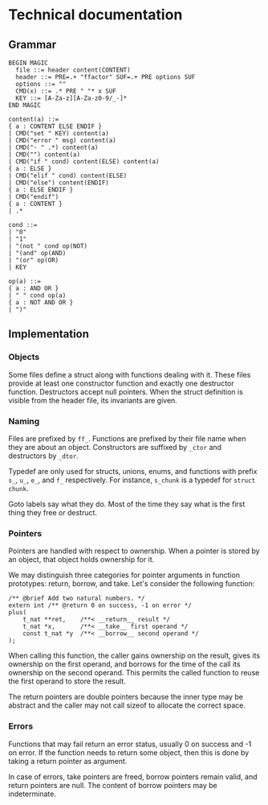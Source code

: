 Technical documentation
=======================

Grammar
-------

```
BEGIN MAGIC
  file ::= header content(CONTENT)
  header ::= PRE=.+ "ffactor" SUF=.+ PRE options SUF
  options ::= ""
  CMD(x) ::= .* PRE " "* x SUF
  KEY ::= [A-Za-z][A-Za-z0-9/_-]*
END MAGIC

content(a) ::=
{ a : CONTENT ELSE ENDIF }
| CMD("set " KEY) content(a)
| CMD("error " msg) content(a)
| CMD("- " .*) content(a)
| CMD("") content(a)
| CMD("if " cond) content(ELSE) content(a)
{ a : ELSE }
| CMD("elif " cond) content(ELSE)
| CMD("else") content(ENDIF)
{ a : ELSE ENDIF }
| CMD("endif")
{ a : CONTENT }
| .*

cond ::=
| "0"
| "1"
| "(not " cond op(NOT)
| "(and" op(AND)
| "(or" op(OR)
| KEY

op(a) ::=
{ a : AND OR }
| " " cond op(a)
{ a : NOT AND OR }
| ")"
```

Implementation
--------------

### Objects

Some files define a struct along with functions dealing with it. These
files provide at least one constructor function and exactly one
destructor function. Destructors accept null pointers. When the struct
definition is visible from the header file, its invariants are given.

### Naming

Files are prefixed by `ff_`. Functions are prefixed by their file name
when they are about an object. Constructors are suffixed by `_ctor`
and destructors by `_dtor`.

Typedef are only used for structs, unions, enums, and functions with
prefix `s_`, `u_`, `e_`, and `f_` respectively. For instance,
`s_chunk` is a typedef for `struct chunk`.

Goto labels say what they do. Most of the time they say what is the
first thing they free or destruct.

### Pointers

Pointers are handled with respect to ownership. When a pointer is
stored by an object, that object holds ownership for it.

We may distinguish three categories for pointer arguments in function
prototypes: return, borrow, and take. Let's consider the following
function:

    /** @brief Add two natural numbers. */
    extern int /** @return 0 on success, -1 on error */
    plus(
        t_nat **ret,    /**< __return__ result */
        t_nat *x,       /**< __take__ first operand */
        const t_nat *y  /**< __borrow__ second operand */
    );

When calling this function, the caller gains ownership on the result,
gives its ownership on the first operand, and borrows for the time of
the call its ownership on the second operand. This permits the called
function to reuse the first operand to store the result.

The return pointers are double pointers because the inner type may be
abstract and the caller may not call sizeof to allocate the correct
space.

### Errors

Functions that may fail return an error status, usually 0 on success
and -1 on error. If the function needs to return some object, then
this is done by taking a return pointer as argument.

In case of errors, take pointers are freed, borrow pointers remain
valid, and return pointers are null. The content of borrow pointers
may be indeterminate.

